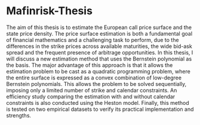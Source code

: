 # Mafinrisk-Thesis

The aim of this thesis is to estimate the European call price surface and the state price 
density. The price surface estimation is both a fundamental goal of financial mathematics and a
challenging task to perform, due to the differences in the strike prices across available 
maturities, the wide bid-ask spread and the frequent presence of arbitrage opportunities. In this
thesis, I will discuss a new estimation method that uses the Bernstein polynomial as the basis.
The major advantage of this approach is that it allows the estimation problem to be cast as a
quadratic programming problem, where the entire surface is expressed as a convex combination
of low-degree Bernstein polynomials. This allows the problem to be solved sequentially, 
imposing only a limited number of strike and calendar constraints. An efficiency study comparing the
estimation with and without calendar constraints is also conducted using the Heston model.
Finally, this method is tested on two empirical datasets to verify its practical implementation
and strengths.

